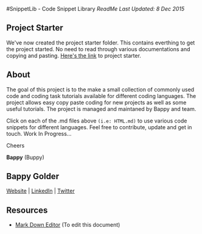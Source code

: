 <!--MarkDown Editor (use for live preview): 
https://jbt.github.io/markdown-editor-->

<!--
GitHub Markdown System:
https://help.github.com/articles/markdown-basics/
https://guides.github.com/features/mastering-markdown/
-->

#SnippetLib - Code Snippet Library
*ReadMe Last Updated: 8 Dec 2015*

## Project Starter
We've now created the project starter folder. This contains everthing to get the project started. No need to read through various documentations and copying and pasting. [Here's the link](https://github.com/bappygolder/CodeLibrary/tree/master/Project%20Starter) to project starter.  

## About
The goal of this project is to the make a small collection of commonly used code and coding task tutorials available for different coding languages. The project allows easy copy paste coding for new projects as well as some useful tutorials. The project is managed and maintaned by Bappy and team. 

Click on each of the .md files above ```(i.e: HTML.md)``` to use various code snippets for different languages. Feel free to contribute, update and get in touch. Work In Progress...

Cheers 

**Bappy** (Buppy)

## Bappy Golder <br/>
<a href="http://bappygolder.com/">Website</a>  |  <a href="https://github.com/bappygolder">LinkedIn</a> |  <a href="https://au.linkedin.com/in/bappygolder">Twitter</a>

## Resources
- [Mark Down Editor](https://jbt.github.io/markdown-editor) (To edit this document)